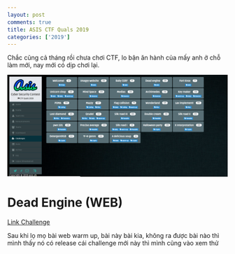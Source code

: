 ```yaml
---
layout: post
comments: true
title: ASIS CTF Quals 2019
categories: ['2019']
---
```

Chắc cũng cả tháng rồi chưa chơi CTF, lo bận ăn hành của mấy anh ở chỗ làm mới, nay mới có dịp chơi lại. 


![alt text](https://raw.githubusercontent.com/matuhn/matuhn.github.io/master/_posts/Screenshot_2.png "ASIS CTF Quals 2019")

# Dead Engine (WEB)
[Link Challenge](http://192.241.183.207/)

Sau khi lọ mọ bài web warm up, bài này bài kia, không ra được bài nào thì mình thấy nó có release cái challenge mới này thì mình cũng vào xem thử 


